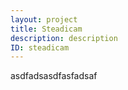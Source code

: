 ```yaml
---
layout: project
title: Steadicam
description: description
ID: steadicam
---
```


asdfadsasdfasfadsaf